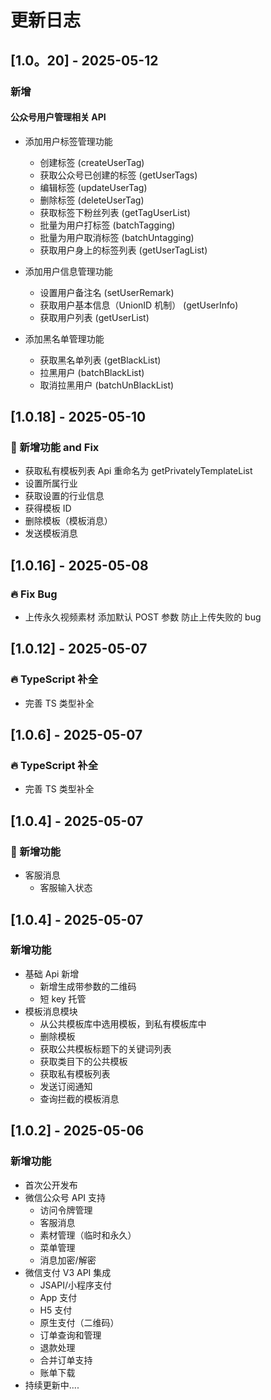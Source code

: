 # 更新日志

## [1.0。20] - 2025-05-12

### 新增

#### 公众号用户管理相关 API

- 添加用户标签管理功能

  - 创建标签 (createUserTag)
  - 获取公众号已创建的标签 (getUserTags)
  - 编辑标签 (updateUserTag)
  - 删除标签 (deleteUserTag)
  - 获取标签下粉丝列表 (getTagUserList)
  - 批量为用户打标签 (batchTagging)
  - 批量为用户取消标签 (batchUntagging)
  - 获取用户身上的标签列表 (getUserTagList)

- 添加用户信息管理功能

  - 设置用户备注名 (setUserRemark)
  - 获取用户基本信息（UnionID 机制） (getUserInfo)
  - 获取用户列表 (getUserList)

- 添加黑名单管理功能
  - 获取黑名单列表 (getBlackList)
  - 拉黑用户 (batchBlackList)
  - 取消拉黑用户 (batchUnBlackList)

## [1.0.18] - 2025-05-10

### 🚀 新增功能 and Fix

- 获取私有模板列表 Api 重命名为 getPrivatelyTemplateList
- 设置所属行业
- 获取设置的行业信息
- 获得模板 ID
- 删除模板（模板消息）
- 发送模板消息

## [1.0.16] - 2025-05-08

### 🔥 Fix Bug

- 上传永久视频素材 添加默认 POST 参数 防止上传失败的 bug

## [1.0.12] - 2025-05-07

### 🔥 TypeScript 补全

- 完善 TS 类型补全

## [1.0.6] - 2025-05-07

### 🔥 TypeScript 补全

- 完善 TS 类型补全

## [1.0.4] - 2025-05-07

### 🚀 新增功能

- 客服消息
  - 客服输入状态

## [1.0.4] - 2025-05-07

### 新增功能

- 基础 Api 新增
  - 新增生成带参数的二维码
  - 短 key 托管
- 模板消息模块
  - 从公共模板库中选用模板，到私有模板库中
  - 删除模板
  - 获取公共模板标题下的关键词列表
  - 获取类目下的公共模板
  - 获取私有模板列表
  - 发送订阅通知
  - 查询拦截的模板消息

## [1.0.2] - 2025-05-06

### 新增功能

- 首次公开发布
- 微信公众号 API 支持
  - 访问令牌管理
  - 客服消息
  - 素材管理（临时和永久）
  - 菜单管理
  - 消息加密/解密
- 微信支付 V3 API 集成
  - JSAPI/小程序支付
  - App 支付
  - H5 支付
  - 原生支付（二维码）
  - 订单查询和管理
  - 退款处理
  - 合并订单支持
  - 账单下载
- 持续更新中....
